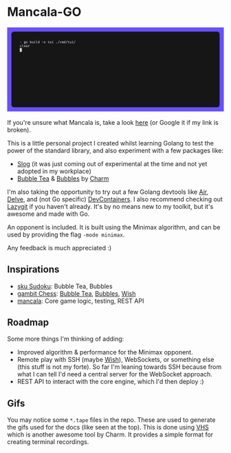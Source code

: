 # Mancala-GO

![demo gif](./docs/gifs/demo.gif)

If you're unsure what Mancala is, take a look [here](https://www.thesprucecrafts.com/how-to-play-mancala-409424) (or Google it if my link is broken).

This is a little personal project I created whilst learning Golang to test the power of the standard library, and also experiment with a few packages like:

- [Slog](https://pkg.go.dev/golang.org/x/exp/slog) (it was just coming out of experimental at the time and not yet adopted in my workplace)
- [Bubble Tea](https://github.com/charmbracelet/bubbletea) & [Bubbles](https://github.com/charmbracelet/bubbles) by [Charm](https://charm.sh/)

I'm also taking the opportunity to try out a few Golang devtools like [Air](https://github.com/cosmtrek/air), [Delve](https://github.com/go-delve/delve), and (not Go specific) [DevContainers](https://code.visualstudio.com/docs/devcontainers/containers). I also recommend checking out [Lazygit](https://github.com/jesseduffield/lazygit) if you haven't already. It's by no means new to my toolkit, but it's awesome and made with Go.

An opponent is included. It is built using the Minimax algorithm, and can be used by providing the flag `-mode minimax`.

Any feedback is much appreciated :)

## Inspirations
- [sku Sudoku](https://github.com/fedeztk/sku): Bubble Tea, Bubbles
- [gambit Chess](https://github.com/maaslalani/gambit): [Bubble Tea](https://github.com/charmbracelet/bubbletea), [Bubbles](https://github.com/charmbracelet/bubbles), [Wish](https://github.com/charmbracelet/wish)
- [mancala](https://github.com/pcriv/mancala): Core game logic, testing, REST API

## Roadmap

Some more things I'm thinking of adding:
- Improved algorithm & performance for the Minimax opponent.
- Remote play with SSH (maybe [Wish](https://github.com/charmbracelet/wish)), WebSockets, or something else (this stuff is not my forte). So far I'm leaning towards SSH because from what I can tell I'd need a central server for the WebSocket approach. 
- REST API to interact with the core engine, which I'd then deploy :)

## Gifs

You may notice some `*.tape` files in the repo. These are used to generate the gifs used for the docs (like seen at the top). This is done using [VHS](https://github.com/charmbracelet/vhs) which is another awesome tool by Charm. It provides a simple format for creating terminal recordings.
